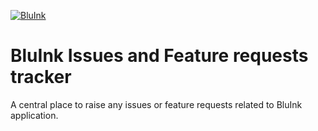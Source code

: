 [![BluInk](https://bluink.app/android-chrome-192x192.png)](https://bluink.app)

# BluInk Issues and Feature requests tracker
A central place to raise any issues or feature requests related to BluInk application.
